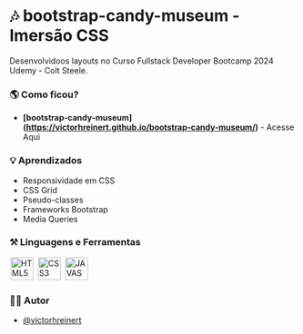 # 🎶  bootstrap-candy-museum - Imersão CSS

Desenvolvidoos layouts no Curso Fullstack Developer Bootcamp 2024 Udemy - Colt Steele.


### 🌎 Como ficou?

- __[bootstrap-candy-museum] (https://victorhreinert.github.io/bootstrap-candy-museum/)__ - Acesse Aqui



### 💡 Aprendizados

 - Responsividade em CSS
 - CSS Grid
 - Pseudo-classes
 - Frameworks Bootstrap
 - Media Queries


### ⚒ Linguagens e Ferramentas 
<div display-flex >
<img width="40px" hspace="2px" loading="lazy" src="https://cdn.jsdelivr.net/gh/devicons/devicon/icons/html5/html5-original-wordmark.svg" title = "HTML5" width="40" height="40" />
<img width="40px" hspace="2px" loading="lazy" src="https://cdn.jsdelivr.net/gh/devicons/devicon/icons/css3/css3-original-wordmark.svg" title = "CSS3" width="40" height="40"/>
<img width="40px" hspace="2px" loading="lazy" src="https://cdn.jsdelivr.net/gh/devicons/devicon/icons/javascript/javascript-original.svg" title = "JAVASCRIPT" width="40" height="40"/>
</div>

### 🙍‍♂️ Autor

- [@victorhreinert](https://github.com/victorhreinert)


